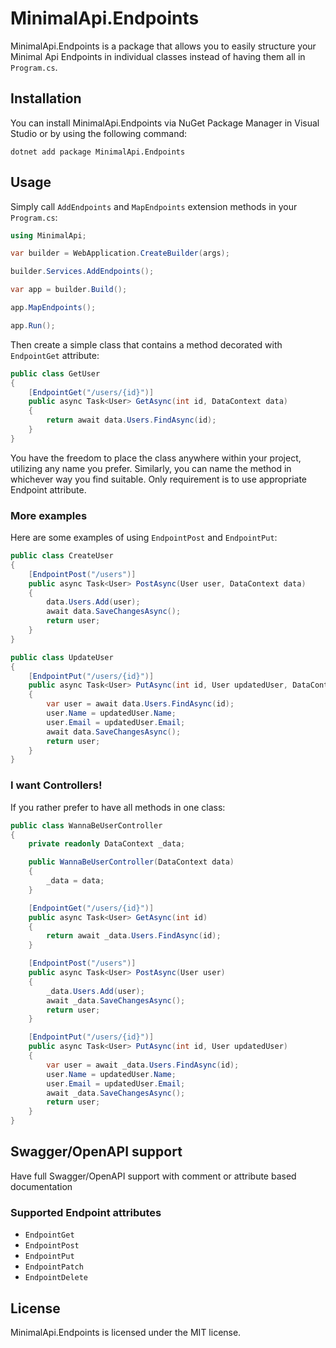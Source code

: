 # MinimalApi.Endpoints

MinimalApi.Endpoints is a package that allows you to easily structure your Minimal Api Endpoints in individual classes instead of having them all in `Program.cs`.

## Installation

You can install MinimalApi.Endpoints via NuGet Package Manager in Visual Studio or by using the following command:

```
dotnet add package MinimalApi.Endpoints
```

## Usage

Simply call `AddEndpoints` and `MapEndpoints` extension methods in your `Program.cs`:

```csharp #6
using MinimalApi;

var builder = WebApplication.CreateBuilder(args);

builder.Services.AddEndpoints();

var app = builder.Build();

app.MapEndpoints();

app.Run();
```

Then create a simple class that contains a method decorated with `EndpointGet` attribute:

```csharp
public class GetUser
{
    [EndpointGet("/users/{id}")]
    public async Task<User> GetAsync(int id, DataContext data)
    {
        return await data.Users.FindAsync(id);
    }
}
```

You have the freedom to place the class anywhere within your project, utilizing any name you prefer. Similarly, you can name the method in whichever way you find suitable.
Only requirement is to use appropriate Endpoint attribute.


### More examples

Here are some examples of using `EndpointPost` and `EndpointPut`:

```csharp
public class CreateUser
{
    [EndpointPost("/users")]
    public async Task<User> PostAsync(User user, DataContext data)
    {
        data.Users.Add(user);
        await data.SaveChangesAsync();
        return user;
    }
}
```

```csharp
public class UpdateUser
{
    [EndpointPut("/users/{id}")]
    public async Task<User> PutAsync(int id, User updatedUser, DataContext data)
    {
        var user = await data.Users.FindAsync(id);
        user.Name = updatedUser.Name;
        user.Email = updatedUser.Email;
        await data.SaveChangesAsync();
        return user;
    }
}
```

### I want Controllers!

If you rather prefer to have all methods in one class:

```csharp
public class WannaBeUserController
{
    private readonly DataContext _data;

    public WannaBeUserController(DataContext data)
    {
        _data = data;
    }

    [EndpointGet("/users/{id}")]
    public async Task<User> GetAsync(int id)
    {
        return await _data.Users.FindAsync(id);
    }

    [EndpointPost("/users")]
    public async Task<User> PostAsync(User user)
    {
        _data.Users.Add(user);
        await _data.SaveChangesAsync();
        return user;
    }

    [EndpointPut("/users/{id}")]
    public async Task<User> PutAsync(int id, User updatedUser)
    {
        var user = await _data.Users.FindAsync(id);
        user.Name = updatedUser.Name;
        user.Email = updatedUser.Email;
        await _data.SaveChangesAsync();
        return user;
    }
}
```

## Swagger/OpenAPI support

Have full Swagger/OpenAPI support with comment or attribute based documentation

### Supported Endpoint attributes

- `EndpointGet`
- `EndpointPost`
- `EndpointPut`
- `EndpointPatch`
- `EndpointDelete`

## License

MinimalApi.Endpoints is licensed under the MIT license.